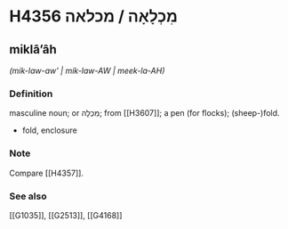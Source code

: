 # H4356 מִכְלָאָה / מכלאה

## miklâʼâh

_(mik-law-aw' | mik-law-AW | meek-la-AH)_

### Definition

masculine noun; or מִכְלָה; from [[H3607]]; a pen (for flocks); (sheep-)fold.

- fold, enclosure


### Note

Compare [[H4357]].

### See also

[[G1035]], [[G2513]], [[G4168]]


